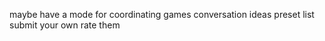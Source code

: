 maybe have a mode for coordinating games
conversation ideas
  preset list
  submit your own
  rate them